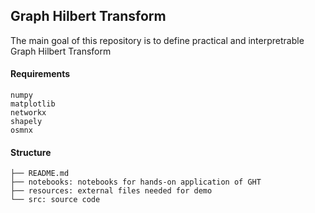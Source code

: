 ## Graph Hilbert Transform

The main goal of this repository is to define practical and interpretrable Graph Hilbert Transform

#### Requirements
```
numpy
matplotlib
networkx
shapely
osmnx
```

#### Structure

```
├── README.md
├── notebooks: notebooks for hands-on application of GHT 
├── resources: external files needed for demo
└── src: source code
```
